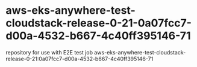 # aws-eks-anywhere-test-cloudstack-release-0-21-0a07fcc7-d00a-4532-b667-4c40ff395146-71
repository for use with E2E test job aws-eks-anywhere-test-cloudstack-release-0-21:0a07fcc7-d00a-4532-b667-4c40ff395146-71
